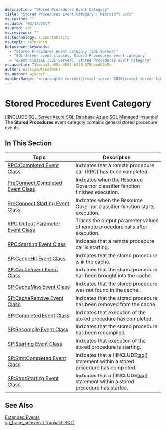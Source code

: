 ```yaml
---
description: "Stored Procedures Event Category"
title: "Stored Procedures Event Category | Microsoft Docs"
ms.custom: ""
ms.date: "03/14/2017"
ms.prod: sql
ms.reviewer: ""
ms.technology: supportability
ms.topic: reference
helpviewer_keywords: 
  - "Stored Procedures event category [SQL Server]"
  - "SQL Server event classes, Stored Procedures event category"
  - "event classes [SQL Server], Stored Procedures event category"
ms.assetid: 71bebaa3-a05a-4695-b349-078cecd0949a
author: WilliamDAssafMSFT
ms.author: wiassaf
monikerRange: "=azuresqldb-current||>=sql-server-2016||>=sql-server-linux-2017||=azuresqldb-mi-current"
---
```

# Stored Procedures Event Category
[!INCLUDE [SQL Server Azure SQL Database Azure SQL Managed Instance](../../includes/applies-to-version/sql-asdb-asdbmi.md)]
  The **Stored Procedures** event category contains general stored procedure events.  
  
## In This Section  
  
|Topic|Description|  
|-----------|-----------------|  
|[RPC:Completed Event Class](../../relational-databases/event-classes/rpc-completed-event-class.md)|Indicates that a remote procedure call (RPC) has been completed.|  
|[PreConnect:Completed Event Class](../../relational-databases/event-classes/preconnect-completed-event-class.md)|Indicates when the Resource Governor classifier function finishes execution.|  
|[PreConnect:Starting Event Class](../../relational-databases/event-classes/preconnect-starting-event-class.md)|Indicates when the Resource Governor classifier function starts execution.|  
|[RPC Output Parameter Event Class](../../relational-databases/event-classes/rpc-output-parameter-event-class.md)|Traces the output parameter values of remote procedure calls after execution.|  
|[RPC:Starting Event Class](../../relational-databases/event-classes/rpc-starting-event-class.md)|Indicates that a remote procedure call is starting.|  
|[SP:CacheHit Event Class](../../relational-databases/event-classes/sp-cachehit-event-class.md)|Indicates that the stored procedure is in the cache.|  
|[SP:CacheInsert Event Class](../../relational-databases/event-classes/sp-cacheinsert-event-class.md)|Indicates that the stored procedure has been brought into the cache.|  
|[SP:CacheMiss Event Class](../../relational-databases/event-classes/sp-cachemiss-event-class.md)|Indicates that the stored procedure was not found in the cache.|  
|[SP:CacheRemove Event Class](../../relational-databases/event-classes/sp-cacheremove-event-class.md)|Indicates that the stored procedure has been removed from the cache.|  
|[SP:Completed Event Class](../../relational-databases/event-classes/sp-completed-event-class.md)|Indicates that execution of the stored procedure has completed.|  
|[SP:Recompile Event Class](../../relational-databases/event-classes/sp-recompile-event-class.md)|Indicates that the stored procedure has been recompiled.|  
|[SP:Starting Event Class](../../relational-databases/event-classes/sp-starting-event-class.md)|Indicates that execution of the stored procedure is starting.|  
|[SP:StmtCompleted Event Class](../../relational-databases/event-classes/sp-stmtcompleted-event-class.md)|Indicates that a [!INCLUDE[tsql](../../includes/tsql-md.md)] statement within a stored procedure has completed.|  
|[SP:StmtStarting Event Class](../../relational-databases/event-classes/sp-stmtstarting-event-class.md)|Indicates that a [!INCLUDE[tsql](../../includes/tsql-md.md)] statement within a stored procedure has started.|  
  
## See Also  
 [Extended Events](../../relational-databases/extended-events/extended-events.md)   
 [sp_trace_setevent &#40;Transact-SQL&#41;](../../relational-databases/system-stored-procedures/sp-trace-setevent-transact-sql.md)  
  
  
